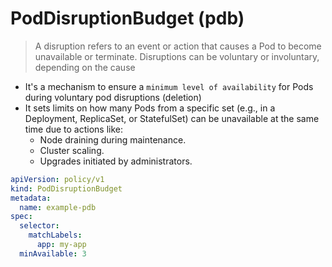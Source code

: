 # PodDisruptionBudget (pdb)

> A disruption refers to an event or action that causes a Pod to become unavailable or terminate. Disruptions can be voluntary or involuntary, depending on the cause

- It's a mechanism to ensure a `minimum level of availability` for Pods during voluntary pod disruptions (deletion)
- It sets limits on how many Pods from a specific set (e.g., in a Deployment, ReplicaSet, or StatefulSet) can be unavailable at the same time due to actions like:
  - Node draining during maintenance.
  - Cluster scaling.
  - Upgrades initiated by administrators.

```yaml
apiVersion: policy/v1
kind: PodDisruptionBudget
metadata:
  name: example-pdb
spec:
  selector:
    matchLabels:
      app: my-app
  minAvailable: 3
```

